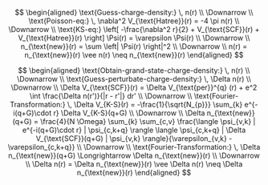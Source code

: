 
$$
\begin{aligned}
\text{Guess-charge-density:} \, n(r) \\
\Downarrow \\
\text{Poisson-eq:} \, \nabla^2 V_{\text{Hatree}}(r) = -4 \pi n(r) \\
\Downarrow \\
\text{KS-eq:} \left[ -\frac{\nabla^2 r}{2} + V_{\text{SCF}}(r) + V_{\text{Hatree}}(r) \right] \Psi(r) = \varepsilon \Psi(r) \\
\Downarrow \\
n_{\text{new}}(r) = \sum \left| \Psi(r) \right|^2 \\
\Downarrow \\
n(r) = n_{\text{new}}(r) \vee n(r) \neq n_{\text{new}}(r)
\end{aligned}
$$


$$
\begin{aligned}
\text{Obtain-grand-state-charge-density:} \, n(r) \\
\Downarrow \\
\text{Guess-perturbate-charge-density:} \, \Delta n(r) \\
\Downarrow \\
\Delta V_{\text{SCF}}(r) = \Delta V_{\text{per}}^{q} (r) + e^2 \int \frac{\Delta n(r')}{|r - r'|} dr' \\
\Downarrow \\
\text{Fourier-Transformation:} \, \Delta V_{K-S}(r) = -\frac{1}{\sqrt{N_{p}}} \sum_{k} e^{-i(q+G)\cdot r} \Delta V_{K-S}(q+G) \\
\Downarrow \\
\Delta n_{\text{new}}(q+G) = \frac{4}{N \Omega} \sum_{k} \sum_{c,v} \frac{\langle \psi_{v,k} | e^{-i(q+G)\cdot r} | \psi_{c,k+q} \rangle \langle \psi_{c,k+q} | \Delta V_{\text{SCF}}(q+G) | \psi_{v,k} \rangle}{\varepsilon_{v,k} - \varepsilon_{c,k+q}} \\
\Downarrow \\
\text{Fourier-Transformation:} \, \Delta n_{\text{new}}(q+G) \Longrightarrow \Delta n_{\text{new}}(r) \\
\Downarrow \\
\Delta n(r) = \Delta n_{\text{new}}(r) \vee \Delta n(r) \neq \Delta n_{\text{new}}(r)
\end{aligned}
$$

